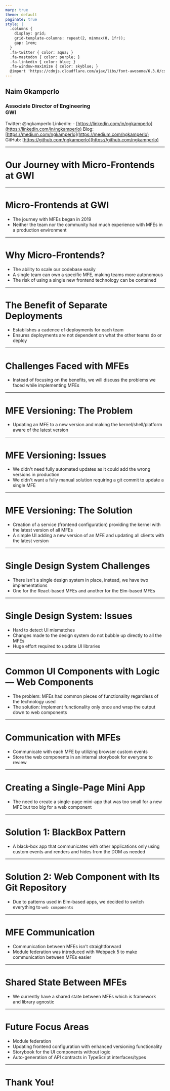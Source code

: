 ```yaml
---
marp: true
theme: default
paginate: true
style: |
  .columns {
    display: grid;
    grid-template-columns: repeat(2, minmax(0, 1fr));
    gap: 1rem;
  }
  .fa-twitter { color: aqua; }
  .fa-mastodon { color: purple; }
  .fa-linkedin { color: blue; }
  .fa-window-maximize { color: skyblue; }
  @import 'https://cdnjs.cloudflare.com/ajax/libs/font-awesome/6.3.0/css/all.min.css'
---
```


## Naim Gkamperlo
### Associate Director of Engineering<br>GWI

<i class="fa-brands fa-twitter"></i> Twitter: @ngkamperlo
<i class="fa-brands fa-linkedin"></i> LinkedIn: - [https://linkedin.com/in/ngkamperlo](https://linkedin.com/in/ngkamperlo)
<i class="fa fa-window-maximize"></i> Blog: [https://medium.com/ngkamperlo](https://medium.com/ngkamperlo)
<i class="fa-brands fa-github"></i> GitHub: [https://github.com/ngkamperlo](https://github.com/ngkamperlo)

---

# Our Journey with Micro-Frontends at GWI

---

# Micro-Frontends at GWI

- The journey with MFEs began in 2019
- Neither the team nor the community had much experience with MFEs in a production environment

---

# Why Micro-Frontends?

- The ability to scale our codebase easily
- A single team can own a specific MFE, making teams more autonomous
- The risk of using a single new frontend technology can be contained

---

# The Benefit of Separate Deployments

- Establishes a cadence of deployments for each team
- Ensures deployments are not dependent on what the other teams do or deploy

---

# Challenges Faced with MFEs

- Instead of focusing on the benefits, we will discuss the problems we faced while implementing MFEs

---

# MFE Versioning: The Problem

- Updating an MFE to a new version and making the kernel/shell/platform aware of the latest version

---

# MFE Versioning: Issues

- We didn't need fully automated updates as it could add the wrong versions in production
- We didn't want a fully manual solution requiring a git commit to update a single MFE

---

# MFE Versioning: The Solution

- Creation of a service (frontend configuration) providing the kernel with the latest version of all MFEs
- A simple UI adding a new version of an MFE and updating all clients with the latest version

---

# Single Design System Challenges

- There isn't a single design system in place, instead, we have two implementations
- One for the React-based MFEs and another for the Elm-based MFEs

---

# Single Design System: Issues

- Hard to detect UI mismatches
- Changes made to the design system do not bubble up directly to all the MFEs
- Huge effort required to update UI libraries

---

# Common UI Components with Logic — Web Components

- The problem: MFEs had common pieces of functionality regardless of the technology used
- The solution: Implement functionality only once and wrap the output down to web components

---

# Communication with MFEs

- Communicate with each MFE by utilizing browser custom events
- Store the web components in an internal storybook for everyone to review

---

# Creating a Single-Page Mini App

- The need to create a single-page mini-app that was too small for a new MFE but too big for a web component

---

# Solution 1: BlackBox Pattern

- A black-box app that communicates with other applications only using custom events and renders and hides from the DOM as needed

---

# Solution 2: Web Component with Its Git Repository

- Due to patterns used in Elm-based apps, we decided to switch everything to `web components`

---

# MFE Communication

- Communication between MFEs isn't straightforward
- Module federation was introduced with Webpack 5 to make communication between MFEs easier

---

# Shared State Between MFEs

- We currently have a shared state between MFEs which is framework and library agnostic

---

# Future Focus Areas

- Module federation
- Updating frontend configuration with enhanced versioning functionality
- Storybook for the UI components without logic
- Auto-generation of API contracts in TypeScript interfaces/types

---

# Thank You!